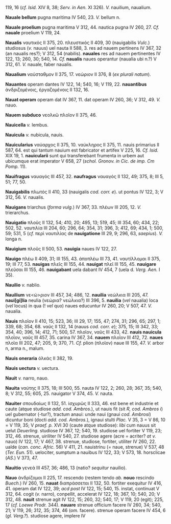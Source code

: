 119, 16 (*cf. Isid.* XIV 8, 38; *Serv. in Aen.* XI 326). *V.* nauilium,
naualium.

**Nauale bellum** pugna maritima IV 540, 23. *V.* bellum n.

**Nauale proelium** pugna maritima V 312, 44. nautica pugna IV 260, 27.
*Cf.* **nauale** proelium V 119, 24.

**Naualis** ναυτικός II 375, 20. πλευστικός II 409, 30 (nauigabilis
*Vulc.*) studiosus (*v.* nauus) uel nauta II 588, 3. res ad nauem
pertinens IV 367, 32 (an naualis res?); V 312, 54 (nabilis). **nauales**
res ad nauem pertinentes IV 122, 13; 260, 30; 540, 14. *Cf.* **naualis**
naues operantur (naualia ubi n.?) V 312, 61. *V.* nauale, faber naualis.

**Naualium** ναύσταθμον II 375, 17. νεώριον II 376, 8 (*ex plurali
natum*).

**Nauantes** operam dantes IV 122, 14; 540, 16; V 119, 22.
**nauantibus** ἀνδριζομένοις, ἐργαζομένοις II 132, 16.

**Nauat operam** operam dat IV 367, 11. dat operam IV 260, 36; V 312,
49. *V.* nauo.

**Nauem subduco** νεολκῶ πλοῖον II 375, 46.

**Nauicella** *v.* lembus.

**Nauicula** *v.* nubicula, nauis.

**Nauicularius** ναύαρχος II 375, 10. ναύκληρος II 375, 11. nauis
primarius II 587, 64. est qui tantum nauium est fabricator et artifex V
225, 16. *Cf. Isid.* XIX 19, 1. **nauicularii** sunt qui transferebant
frumenta in urbem aut ubicumque erat imperator V 658, 27 (*schol.
Gronov. in Cic. de imp. Cm Pomp.* 11).

**Nauifragus** ναυαγός III 457, 32. **naufragus** ναυαγός II 132, 49;
375, 8; III 5, 51; 77, 50.

**Nauigabilis** πλωτός II 410, 33 (nauigalis *cod. corr. e*). ut pontus
IV 122, 3; V 312, 56. *V.* naualis.

**Nauigans** triarchus (*forma vulg.*) IV 367, 33. πλέων III 205, 12.
*V.* trierarchus.

**Nauigatio** πλοῦς II 132, 54; 410, 20; 495, 13; 519, 45; III 354, 60;
434, 22; 502, 52. ναυτιλία III 204, 60; 296, 64; 354, 31; 396, 3; 412,
69; 434, 1; 500, 59; 531, 5 (*cf.* περὶ ναυτιλίας de **nauigatione** III
29, 9; 296, 63, *saepius*). *V.* longa n.

**Nauigium** πλοῦς II 500, 53. **nauigia** naues IV 122, 27.

**Nauigo** πλέω II 409, 31; III 155, 43. ἀποπλέω III 73, 41. ναυτίλλομαι
II 375, 19; III 77, 53. **nauigas** πλεῖς III 155, 44. **nauigat** πλεῖ
III 155, 45. **nauigare** πλεῦσαι III 155, 46. **nauigabant** uela
dabant IV 454, 7 (uela d. *Verg. Aen.* I 35).

**Nauilio** *v.* nablio.

**Nauilium** νε\<ώ\>ριον III 457, 34; 486, 12. **nauilia** νεώλκια III
205, 47. **naui[gi]lia** neulia (νεώρια? νεώλκια?) III 396, 5.
**nauilia** (*vel* naualia) loca (*vel* locus) in qua (! *vel* quo)
naues educuntur IV 260, 20; V 507, 47. *V.* naualia.

**Nauis** πλοῖον II 410, 15; 523, 36; III 29, 17; 155, 47; 274, 31; 296,
65; 297, 1; 339, 68; 354, 68. ναῦς II 132, 14 (nauus *cod. corr. e*);
375, 15; III 342, 33; 354, 40; 396, 14; 412, 71; 500, 57. πλοῖον, ναῦς
III 433, 42. **nauis nauicula** πλοῖον, ναῦς III 457, 35. carina IV 367,
34. **nauem** πλοῖον III 412, 72. **naues** πλοῖα III 202, 47; 205, 9;
370, 71. *Cf.* plion (πλοῖον) naue III 155, 47. *V.* arbor n, arma n.,
malum.

**Nauis oneraria** ὁλκάς II 382, 19.

**Nauis uectura** *v.* uectura.

**Nauit** *v.* narro, nauo.

**Nauita** ναύτης II 375, 18; III 500, 55. nauta IV 122, 2; 260, 28;
367, 35; 540, 8; V 312, 55; 605, 25. nauigator V 374, 45. *V.* nauta.

**Nauiter** σπουδαίως II 132, 51. ἰσχυρῶς II 333, 46. est bene et
industrie et caute (atque studiose *add. cod. Ambros.*), ut nauis fit
(sit *R, cod. Ambros i*) uel gubernator (-tur?), tractum anaui: unde
naui (gnaui *cod. Ambrosi*) dicuntur boni (docti *add. cod. Ambros.*),
ignaui stulti *Plac.* V 35, 3 = V 86, 10 = V 119, 35; V *praef. p.* XVI
30 (caute atque studiose): *libi* cum nauus sit uelut *Deuerling.*
studiose IV 367, 12; 540, 19. studiose uel fortiter V 119, 23; 312, 46.
strenue, uiriliter IV 540, 27. studiose agere (acre = acriter? *at v.*
nauo) IV 122, 17; V 467, 38. strenue, studiose, fortiter, utiliter IV
260, 22. ualde (*can. conc. Afric.* 56) V 411, 21. nauistrinu (= naue,
strenue) V 537, 48 (*Ter. Eun.* 51). uelociter, sumptum a nauibus IV
122, 33; V 573, 18. horsclicae (*AS.*) V 373, 47.

**Nauitio** γενεά III 457, 36; 486, 13 (natio? *sequitur* nauilio).

**Nauo** ἀνδρίζομαι II 225, 17. rescendo (restem tendo *ab.* **nouo**
rescindo *Buech.*) IV 260, 15. **nauat** διαπράσσεται II 132, 50.
fortiter exequitur IV 416, 41. operam dat IV 122, 39; *acd post* IV 122,
15; 540, 15. instat, continuat V 312, 64. cogit (*v.* narro), conpellit,
accelerat IV 122, 18; 367, 10; 540, 20; V 312, 48. **nauit** strenue
agit IV 122, 15; 260, 32; 540, 17; V 119, 20 (egit); 225, 17 (*cf.*
*Loewe Prodr.* 344). **nauare** strenue officium facere IV 260, 34; 540,
21; V 119, 26; 312, 35; 374, 46 (*om.* facere). strenue operam facere IV
454, 6 (*gl. Verg.?*). studiose agere, implere IV
